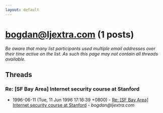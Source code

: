 ```yaml
---
layout: default
---
```


# bogdan@ljextra.com (1 posts)

_Be aware that many list participants used multiple email addresses over their time active on the list. As such this page may not contain all threads available._

## Threads

### Re: [SF Bay Area] Internet security course at Stanford
+ 1996-06-11 (Tue, 11 Jun 1996 17:16:39 +0800) - [Re: [SF Bay Area] Internet security course at Stanford](/archive/1996/06/41bec540166af6ac395695726d2d3f167ee3097bead7dbd2dab29f91e68fa308) - _bogdan@ljextra.com_

